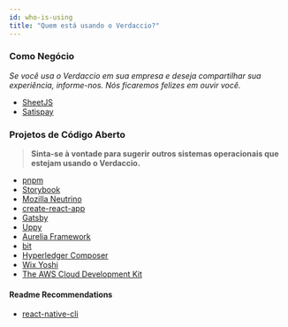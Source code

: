 ```yaml
---
id: who-is-using
title: "Quem está usando o Verdaccio?"
---
```


### Como Negócio

*Se você usa o Verdaccio em sua empresa e deseja compartilhar sua experiência, informe-nos. Nós ficaremos felizes em ouvir você.*

* [SheetJS](https://sheetjs.com/)
* [Satispay](https://www.satispay.com/)

### Projetos de Código Aberto

> **Sinta-se à vontade para sugerir outros sistemas operacionais que estejam usando o Verdaccio.**

* [pnpm](https://pnpm.js.org/)
* [Storybook](https://storybook.js.org/)
* [Mozilla Neutrino](https://neutrinojs.org/)
* [create-react-app](https://github.com/facebook/create-react-app/blob/master/CONTRIBUTING.md#contributing-to-e2e-end-to-end-tests)
* [Gatsby](https://github.com/gatsbyjs/gatsby)
* [Uppy](https://github.com/transloadit/uppy)
* [Aurelia Framework](https://github.com/aurelia)
* [bit](https://github.com/teambit/bit)
* [Hyperledger Composer](https://github.com/hyperledger/composer)
* [Wix Yoshi](https://github.com/wix/yoshi)
* [The AWS Cloud Development Kit](https://github.com/awslabs/aws-cdk)

#### Readme Recommendations

* [react-native-cli](https://github.com/react-native-community/react-native-cli/blob/master/CONTRIBUTING.md)